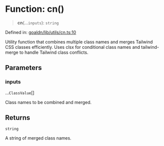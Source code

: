 # Function: cn()

> **cn**(...`inputs`): `string`

Defined in: [goaldn/lib/utils/cn.ts:10](https://github.com/aldesgroup/goaldn/blob/6a7943d02984b1a6b41d76a3a483a1484b644076/lib/utils/cn.ts#L10)

Utility function that combines multiple class names and merges Tailwind CSS classes efficiently.
Uses clsx for conditional class names and tailwind-merge to handle Tailwind class conflicts.

## Parameters

### inputs

...`ClassValue`[]

Class names to be combined and merged.

## Returns

`string`

A string of merged class names.
